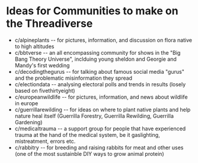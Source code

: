# Ideas for Communities to make on the Threadiverse
* c/alpineplants -- for pictures, information, and discussion on flora native to high altitudes
* c/bbtverse -- an all encompassing community for shows in the "Big Bang Theory Universe", inclduing young sheldon and Georgie and Mandy's first wedding
* c/decodingthegurus -- for talking about famous social media "gurus" and the problematic misinformation they spread
* c/electiondata -- analysing electoral polls and trends in results (losely based on fivethirtyeight)
* c/europeanwildlife -- for pictures, information, and news about wildlife in europe
* c/guerrillarewilding -- for ideas on where to plant native plants and help nature heal itself (Guerrilla Forestry, Guerrilla Rewilding, Guerrilla Gardening)
* c/medicaltrauma -- a support group for people that have experienced trauma at the hand of the medical system, be it gaslighting, mistreatment, errors etc.
* c/rabbitry -- for breeding and raising rabbits for meat and other uses (one of the most sustainble DIY ways to grow animal protein)